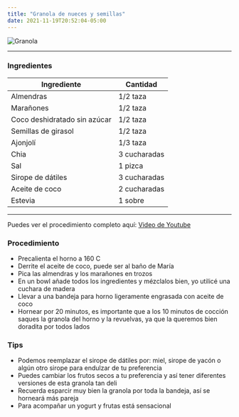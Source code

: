 ```yaml
---
title: "Granola de nueces y semillas"
date: 2021-11-19T20:52:04-05:00
---
```

![Granola](../../images/granola_nueces_semillas.jpg)
___
### Ingredientes

| Ingrediente | Cantidad |
| ----------- | ----------- |
| Almendras | 1/2 taza|
| Marañones | 1/2 taza |
| Coco deshidratado sin azúcar | 1/2 taza |
| Semillas de girasol | 1/2 taza |
| Ajonjolí | 1/3 taza | 
| Chia | 3 cucharadas |
| Sal | 1 pizca |
| Sirope de dátiles | 3 cucharadas |
| Aceite de coco | 2 cucharadas |
| Estevia | 1 sobre |

___
Puedes ver el procedimiento completo aquí: [Video de Youtube](https://youtu.be/0QRLxSM1rAg)


### Procedimiento 
- Precalienta el horno a 160 C
- Derrite el aceite de coco, puede ser al baño de María
- Pica las almendras y los marañones en trozos
- En un bowl añade todos los ingredientes y mézclalos bien, yo utilicé una cuchara de madera
- Llevar a una bandeja para horno ligeramente engrasada con aceite de coco
- Hornear por 20 minutos, es importante que a los 10 minutos de cocción saques la granola del horno y la revuelvas, ya que la queremos bien doradita por todos lados

### Tips 
- Podemos reemplazar el sirope de dátiles por: miel, sirope de yacón o algún otro sirope para endulzar de tu preferencia
- Puedes cambiar los frutos secos a tu preferencia y así tener diferentes versiones de esta granola tan deli
- Recuerda esparcir muy bien la granola por toda la bandeja, así se horneará más pareja
- Para acompañar un yogurt y frutas está sensacional
